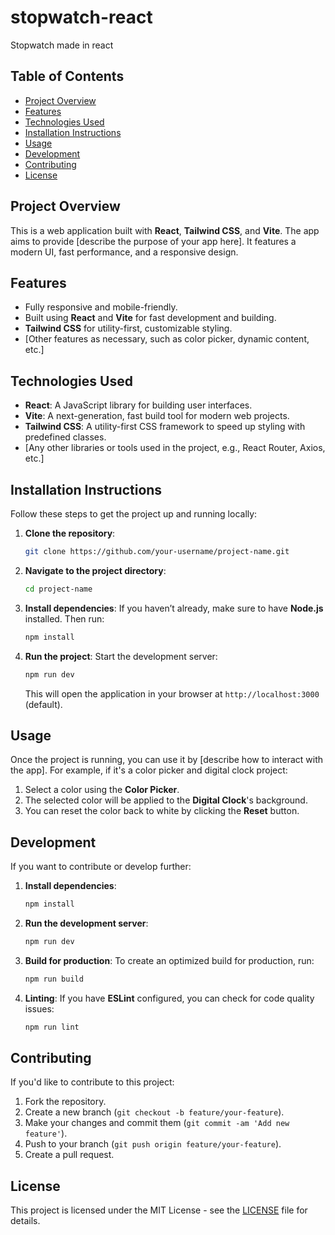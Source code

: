 # stopwatch-react

Stopwatch made in react



## Table of Contents
- [Project Overview](#project-overview)
- [Features](#features)
- [Technologies Used](#technologies-used)
- [Installation Instructions](#installation-instructions)
- [Usage](#usage)
- [Development](#development)
- [Contributing](#contributing)
- [License](#license)



## Project Overview

This is a web application built with **React**, **Tailwind CSS**, and **Vite**. The app aims to provide [describe the purpose of your app here]. It features a modern UI, fast performance, and a responsive design.


## Features

- Fully responsive and mobile-friendly.
- Built using **React** and **Vite** for fast development and building.
- **Tailwind CSS** for utility-first, customizable styling.
- [Other features as necessary, such as color picker, dynamic content, etc.]


## Technologies Used

- **React**: A JavaScript library for building user interfaces.
- **Vite**: A next-generation, fast build tool for modern web projects.
- **Tailwind CSS**: A utility-first CSS framework to speed up styling with predefined classes.
- [Any other libraries or tools used in the project, e.g., React Router, Axios, etc.]


## Installation Instructions

Follow these steps to get the project up and running locally:

1. **Clone the repository**:
   ```bash
   git clone https://github.com/your-username/project-name.git
   ```

2. **Navigate to the project directory**:
   ```bash
   cd project-name
   ```

3. **Install dependencies**:
   If you haven’t already, make sure to have **Node.js** installed. Then run:
   ```bash
   npm install
   ```

4. **Run the project**:
   Start the development server:
   ```bash
   npm run dev
   ```
   This will open the application in your browser at `http://localhost:3000` (default).



## Usage

Once the project is running, you can use it by [describe how to interact with the app]. For example, if it's a color picker and digital clock project:

1. Select a color using the **Color Picker**.
2. The selected color will be applied to the **Digital Clock**'s background.
3. You can reset the color back to white by clicking the **Reset** button.



## Development

If you want to contribute or develop further:

1. **Install dependencies**:
   ```bash
   npm install
   ```

2. **Run the development server**:
   ```bash
   npm run dev
   ```

3. **Build for production**:
   To create an optimized build for production, run:
   ```bash
   npm run build
   ```

4. **Linting**:
   If you have **ESLint** configured, you can check for code quality issues:
   ```bash
   npm run lint
   ```



## Contributing

If you'd like to contribute to this project:

1. Fork the repository.
2. Create a new branch (`git checkout -b feature/your-feature`).
3. Make your changes and commit them (`git commit -am 'Add new feature'`).
4. Push to your branch (`git push origin feature/your-feature`).
5. Create a pull request.



## License

This project is licensed under the MIT License - see the [LICENSE](LICENSE) file for details.
```
